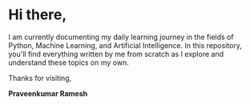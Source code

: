 # Hi there,

I am currently documenting my daily learning journey in the fields of Python, Machine Learning, and Artificial Intelligence. In this repository, you'll find everything written by me from scratch as I explore and understand these topics on my own.

Thanks for visiting,

**Praveenkumar Ramesh**
